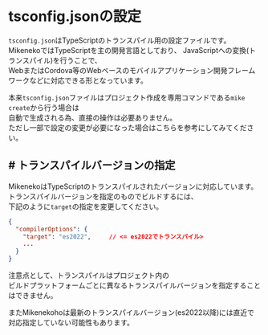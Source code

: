 # tsconfig.jsonの設定

``tsconfig.json``はTypeScriptのトランスパイル用の設定ファイルです。  
MikenekoではTypeScriptを主の開発言語としており、 
JavaScriptへの変換(トランスパイル)を行うことで、  
WebまたはCordova等のWebベースのモバイルアプリケーション開発フレームワークなどに対応できる形となっています。

本来``tsconfig.json``ファイルはプロジェクト作成を専用コマンドである``mike create``から行う場合は  
自動で生成される為、直接の操作は必要ありません。  
ただし一部で設定の変更が必要になった場合はこちらを参考にしてみてください。

## # トランスパイルバージョンの指定

MikenekoはTypeScriptのトランスパイルされたバージョンに対応しています。  
トランスパイルバージョンを指定のものでビルドするには、  
下記のように``target``の指定を変更してください。

```json
{
  "compilerOptions": {
    "target": "es2022",     // <= es2022でトランスパイル>
    ...
  }
}
```

注意点として、トランスパイルはプロジェクト内の  
ビルドプラットフォームごとに異なるトランスパイルバージョンを指定することはできません。

またMikenekohoは最新のトランスパイルバージョン(es2022以降)には直近で対応指定していない可能性もあります。